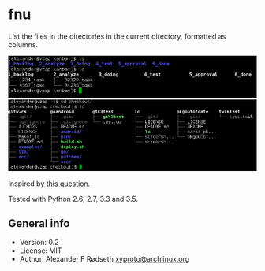 fnu
===

List the files in the directories in the current directory, formatted as columns.

![](screenshot1.png)
![](screenshot2.png)

Inspired by [this question](http://unix.stackexchange.com/questions/83072/ls-should-display-contents-of-flat-directory-structure-in-columns).

Tested with Python 2.6, 2.7, 3.3 and 3.5.

General info
------------

* Version: 0.2
* License: MIT
* Author: Alexander F Rødseth <xyproto@archlinux.org>

